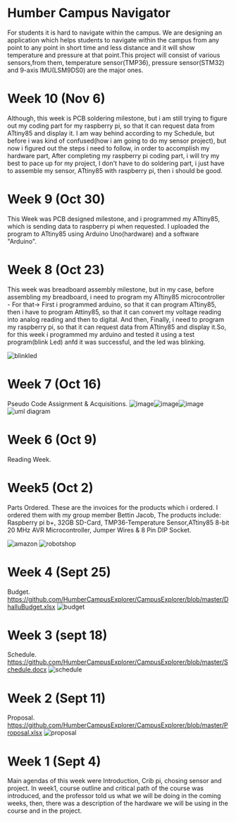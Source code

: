 # Humber Campus Navigator
For students it is hard to navigate within the campus. We are designing an application which helps students to navigate within the campus from any point to any point in short time and less distance and it will show temperature and pressure at that point.This project will consist of various sensors,from them, temperature sensor(TMP36), pressure sensor(STM32) and 9-axis IMU(LSM9DS0) are the major ones.

# Week 10 (Nov 6)
Although, this week is PCB soldering milestone, but i am still trying to figure out my coding part for my raspberry pi, so that it can request data from ATtiny85 and display it. I am way behind according to my Schedule, but before i was kind of confused(how i am going to do my sensor project), but now i figured out the steps i need to follow, in order to accomplish my hardware part, After completing my raspberry pi coding part, i will try my best to pace up for my project, I don't have to do soldering part, i just have to assemble my sensor, ATtiny85 with raspberry pi, then i should be good. 

# Week 9 (Oct 30)
This Week was PCB designed milestone, and i programmed my ATtiny85, which is sending data to raspberry pi when requested. I uploaded the program to ATtiny85 using Arduino Uno(hardware) and a software "Arduino". 

# Week 8 (Oct 23)
This week was breadboard assembly milestone, but in my case, before assembling my breadboard, i need to program my ATtiny85 microcontroller - For that-> First i programmed arduino, so that it can program ATtiny85, then i have to program Attiny85, so that it can convert my voltage reading into analog reading and then to digital. And then, Finally, i need to program my raspberry pi, so that it can request data from ATtiny85 and display it.So, for this week i programmed my arduino and tested it using a test program(blink Led) anfd it was successful, and the led was blinking.

![blinkled](https://user-images.githubusercontent.com/43186746/48095922-f3dd6a00-e1e3-11e8-8093-7cb11453cb22.jpeg)

# Week 7 (Oct 16)
Pseudo Code Assignment & Acquisitions.
![image](https://user-images.githubusercontent.com/43186746/48097742-b7603d00-e1e8-11e8-8829-0c6aca0ae9b1.png)![image](https://user-images.githubusercontent.com/43186746/48097543-3608aa80-e1e8-11e8-91e9-c68e68bd67a2.png)![image](https://user-images.githubusercontent.com/43186746/48097564-43be3000-e1e8-11e8-8647-91e5a5893f2d.png)![uml diagram](https://user-images.githubusercontent.com/43186746/47382346-18a7ec80-d6d0-11e8-9234-cf99b2376885.PNG)

# Week 6 (Oct 9)
Reading Week.

# Week5 (Oct 2)
Parts Ordered.
These are the invoices for the products which i ordered. I ordered them with my group member Bettin Jacob, The products include: Raspberry pi b+, 32GB SD-Card, TMP36-Temperature Sensor,ATtiny85 8-bit 20 MHz AVR Microcontroller, Jumper Wires & 8 Pin DIP Socket.

![amazon](https://user-images.githubusercontent.com/43186746/47382069-6ff98d00-d6cf-11e8-9d06-b1229dcff945.png)
![robotshop](https://user-images.githubusercontent.com/43186746/47382076-7425aa80-d6cf-11e8-9528-d910223162a2.png)

# Week 4 (Sept 25)
Budget.
https://github.com/HumberCampusExplorer/CampusExplorer/blob/master/DhalluBudget.xlsx
![budget](https://user-images.githubusercontent.com/43186746/47381158-45a6d000-d6cd-11e8-8b83-cc5276efb558.PNG)

# Week 3 (sept 18)
Schedule.
https://github.com/HumberCampusExplorer/CampusExplorer/blob/master/Schedule.docx
![schedule](https://user-images.githubusercontent.com/43186746/47381544-468c3180-d6ce-11e8-9cdc-4192aad52ea7.PNG)

# Week 2 (Sept 11)
Proposal.
https://github.com/HumberCampusExplorer/CampusExplorer/blob/master/Proposal.xlsx
![proposal](https://user-images.githubusercontent.com/43186746/47381229-7b4bb900-d6cd-11e8-87fd-4e33a69ab027.PNG)

# Week 1 (Sept 4)
Main agendas of this week were Introduction, Crib pi, chosing sensor and project.
In week1, course outline and critical path of the course was introduced, and the professor told us what we will be doing in the coming weeks, then, there was a description of the hardware we will be using in the course and in the project.   



